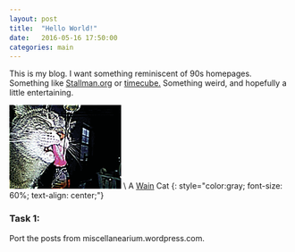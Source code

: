 ```yaml
---
layout: post
title:  "Hello World!"
date:   2016-05-16 17:50:00
categories: main
---
```

This is my blog. I want something reminiscent of 90s homepages. Something like [Stallman.org](http://stallman.org) or [timecube.](timecube.com) Something weird, and hopefully a little entertaining.

![Rena](https://raw.githubusercontent.com/patmarks/patmarks.github.io/master/images/gif2.gif) \\
A [Wain](https://en.wikipedia.org/wiki/Louis_Wain) Cat
{: style="color:gray; font-size: 60%; text-align: center;"}


### Task 1:
Port the posts from miscellanearium.wordpress.com.
